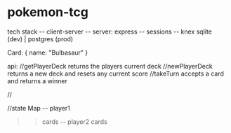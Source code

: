 # pokemon-tcg

tech stack
-- client-server
-- server: express
  -- sessions
  -- knex sqlite (dev) | postgres (prod)


Card:
{ name: "Bulbasaur" }


api:
//getPlayerDeck
returns the players current deck
//newPlayerDeck
returns a new deck and resets any current score
//takeTurn
accepts a card and returns a winner

//




//state Map
-- player1
  >> cards
-- player2
  >> cards
